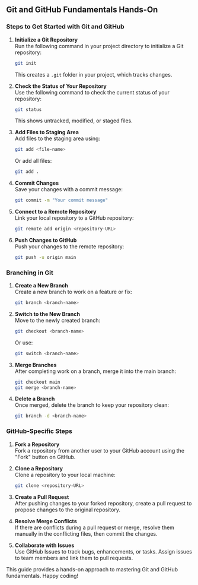 
## Git and GitHub Fundamentals Hands-On

### Steps to Get Started with Git and GitHub

1. **Initialize a Git Repository**  
   Run the following command in your project directory to initialize a Git repository:  
   ```bash
   git init
   ```
   This creates a `.git` folder in your project, which tracks changes.

2. **Check the Status of Your Repository**  
   Use the following command to check the current status of your repository:  
   ```bash
   git status
   ```
   This shows untracked, modified, or staged files.

3. **Add Files to Staging Area**  
   Add files to the staging area using:  
   ```bash
   git add <file-name>
   ```
   Or add all files:  
   ```bash
   git add .
   ```

4. **Commit Changes**  
   Save your changes with a commit message:  
   ```bash
   git commit -m "Your commit message"
   ```

5. **Connect to a Remote Repository**  
   Link your local repository to a GitHub repository:  
   ```bash
   git remote add origin <repository-URL>
   ```

6. **Push Changes to GitHub**  
   Push your changes to the remote repository:  
   ```bash
   git push -u origin main
   ```

### Branching in Git

1. **Create a New Branch**  
   Create a new branch to work on a feature or fix:  
   ```bash
   git branch <branch-name>
   ```

2. **Switch to the New Branch**  
   Move to the newly created branch:  
   ```bash
   git checkout <branch-name>
   ```
   Or use:  
   ```bash
   git switch <branch-name>
   ```

3. **Merge Branches**  
   After completing work on a branch, merge it into the main branch:  
   ```bash
   git checkout main
   git merge <branch-name>
   ```

4. **Delete a Branch**  
   Once merged, delete the branch to keep your repository clean:  
   ```bash
   git branch -d <branch-name>
   ```

### GitHub-Specific Steps

1. **Fork a Repository**  
   Fork a repository from another user to your GitHub account using the "Fork" button on GitHub.

2. **Clone a Repository**  
   Clone a repository to your local machine:  
   ```bash
   git clone <repository-URL>
   ```

3. **Create a Pull Request**  
   After pushing changes to your forked repository, create a pull request to propose changes to the original repository.

4. **Resolve Merge Conflicts**  
   If there are conflicts during a pull request or merge, resolve them manually in the conflicting files, then commit the changes.

5. **Collaborate with Issues**  
   Use GitHub Issues to track bugs, enhancements, or tasks. Assign issues to team members and link them to pull requests.

This guide provides a hands-on approach to mastering Git and GitHub fundamentals. Happy coding!
